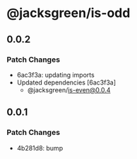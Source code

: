 # @jacksgreen/is-odd

## 0.0.2

### Patch Changes

- 6ac3f3a: updating imports
- Updated dependencies [6ac3f3a]
  - @jacksgreen/is-even@0.0.4

## 0.0.1

### Patch Changes

- 4b281d8: bump

